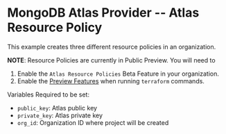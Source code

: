 # MongoDB Atlas Provider -- Atlas Resource Policy
This example creates three different resource policies in an organization.

**NOTE**: Resource Policies are currently in Public Preview. You will need to
1. Enable the `Atlas Resource Policies` Beta Feature in your organization.
2. Enable the [Preview Features](../../README.md#preview-features) when running `terraform` commands.


Variables Required to be set:
- `public_key`: Atlas public key
- `private_key`: Atlas  private key
- `org_id`: Organization ID where project will be created
